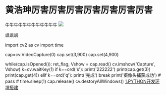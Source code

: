 # 黄浩珅厉害厉害厉害厉害厉害厉害厉害

牛牛牛牛牛牛牛牛牛牛牛牛
<img src="https://timgsa.baidu.com/timg?image&quality=80&size=b9999_10000&sec=1574182861017&di=180520abd4a3a41d21af1fa9096316ea&imgtype=0&src=http%3A%2F%2Fhbimg.b0.upaiyun.com%2Ffaad29c6643c88d8736be3846c791624725bb492e447-Han5mr_fw658">

飒飒飒

import cv2 as cv
import time

cap=cv.VideoCapture(0)
cap.set(3,900)
cap.set(4,900)

while(cap.isOpened()):
    ret_flag, Vshow = cap.read()
    cv.imshow('Capture', Vshow)
    k=cv.waitKey(1)
    if k==ord('s'):
        print('222222')
        print(cap.get(3))
        print(cap.get(4))
    elif k==ord('q'):
        print('完成')
        break
    print('摄像头捕获成功')
    # pass
    # time.sleep(1)
cap.release()
cv.destoryAllWindows()
<a href="https://github.com/hhaos0725/hhaos0725.github.io">1.PYTHON开发环境搭建</a>